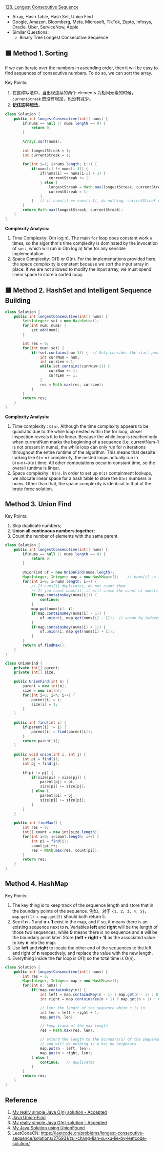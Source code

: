 [128. Longest Consecutive Sequence](https://leetcode.com/problems/longest-consecutive-sequence/)

* Array, Hash Table, Hash Set, Union Find
* Google, Amazon, Bloomberg, Meta, Microsoft, TikTok, Zepto, Infosys, Oracle, Uber, ServiceNow, Apple
* Similar Questions:
    * Binary Tree Longest Consecutive Sequence
    
    
## 🟩 Method 1. Sorting
If we can iterate over the numbers in ascending order, then it will be easy to find sequences of consecutive numbers. To do so, we can sort the array.

Key Points:
1. 在这种写法中，当出现连续的两个 elements 为相同元素的时候，`currentStreak` 既没有增加，也没有减少。
2. **记住这种想法**。
```java
class Solution {
    public int longestConsecutive(int[] nums) {
        if(nums == null || nums.length == 0) {
            return 0;
        }
        
        Arrays.sort(nums);
        
        int longestStreak = 1;
        int currentStreak = 1;
        
        for(int i=1; i<nums.length; i++) {
            if(nums[i] != nums[i-1]) {
                if(nums[i] == nums[i-1] + 1) {
                    currentStreak += 1;
                } else {
                    longestStreak = Math.max(longestStreak, currentStreak);
                    currentStreak = 1;
                }
            }   // if nums[i] == nums[i-1], do nothing, currentStreak doesn't change.
        }
        return Math.max(longestStreak, currentStreak);
    }
}
```
**Complexity Analysis:**
1. Time Complexity: O(n log n). The main `for` loop does constant work `n` times, so the  algorithm's time complexity is  dominated by the invocation of `sort`, which will run in O(n log n) time for any sensible implementation.
2. Space Complexity: O(1) or O(n). For the implementations provided here, the space complexity is constant because we sort the input array in place. If we are not allowed to modify the input array, we must spend linear space to store a sorted copy.


## 🟩 Method 2. HashSet and Intelligent Sequence Building
```java
class Solution {
    public int longestConsecutive(int[] nums) {
        Set<Integer> set = new HashSet<>();
        for(int num: nums) {
            set.add(num);
        }

        int res = 0;
        for(int num: set) {
            if(!set.contains(num-1)) {  // Only consider the start position
                int currNum = num;
                int currLen = 1;
                while(set.contains(currNum+1)) {
                    currNum += 1;
                    currLen += 1;
                }
                res = Math.max(res, currLen);
            }
        }
        return res;
    }
}
```
**Complexity Analysis:**
1. Time complexity : `O(n)`. Although the time complexity appears to be quadratic due to the while loop nested within the for loop, closer inspection reveals it to be linear. Because the while loop is reached only when currentNum marks the beginning of a sequence (i.e. currentNum-1 is not present in nums), the while loop can only run for n iterations throughout the entire 
runtime of the algorithm. This means that despite looking like `O(n⋅n)` complexity, the nested loops actually run in `O(n+n)=O(n)` time. All other computations occur in constant time, so the overall runtime is linear.
2. Space complexity : `O(n)`. In order to set up `O(1)` containment lookups, we allocate linear space for a hash table to store the `O(n)` numbers in nums. Other than that, the space complexity is identical to that of the brute force solution.



## Method 3. Union Find

Key Points:
1. Skip duplicate numbers;
2. **Union all continuous numbers together;**
3. Count the number of elements with the same parent.
```java
class Solution {
    public int longestConsecutive(int[] nums) {
        if(nums == null || nums.length == 0) {
            return 0;
        }
        
        UnionFind uf = new UnionFind(nums.length);
        Map<Integer, Integer> map = new HashMap<>();    // nums[i] -> i
        for(int i=0; i<nums.length; i++) {
            // If nums[i] duplicates, do not count them
            // If you count nums[i], it will cause the count of nums[i]'s parent larger than it should be
            if(map.containsKey(nums[i])) {
                continue;
            }
            map.put(nums[i], i);
            if(map.containsKey(nums[i] - 1)) {
                uf.union(i, map.get(nums[i] - 1));  // union by indexes
            }
            if(map.containsKey(nums[i] + 1)) {
                uf.union(i, map.get(nums[i] + 1));
            }
        }
        return uf.findMax();
    }
}

class UnionFind {
    private int[] parent;
    private int[] size;
    
    public UnionFind(int n) {
        parent = new int[n];
        size = new int[n];
        for(int i=0; i<n; i++) {
            parent[i] = i;
            size[i] = 1;
        }
    }
    
    public int find(int i) {
        if(parent[i] != i) {
            parent[i] = find(parent[i]);
        }
        return parent[i];
    }
    
    public void union(int i, int j) {
        int pi = find(i);
        int pj = find(j);
        
        if(pi != pj) {
            if(size[pi] > size[pj]) {
                parent[pj] = pi;
                size[pi] += size[pj];
            } else {
                parent[pi] = pj;
                size[pj] += size[pi];
            }
        }
    }
    
    public int findMax() {
        int res = 0;
        int[] count = new int[size.length];
        for(int i=0; i<count.length; i++) {
            int pi = find(i);
            count[pi]++;
            res = Math.max(res, count[pi]);
        }
        return res;
    }
}
```



## Method 4. HashMap

Key Points:

1. The key thing is to keep track of the sequence length and store that in the boundary points of the sequence. 例如，对于 `{1, 2, 3, 4, 5}`， `map.get(1) = map.get(5)` should both return 5.
2. See if **n - 1** and **n + 1** exist in the map, and if so, it means there is an existing sequence next to **n**. Variables **left** and **right** will be the length of those two sequences, while **0** means there is no sequence and **n** will be the boundary point later. Store **(left + right + 1)** as the associated value to key **n** into the map.
3. Use **left** and **right** to locate the other end of the sequences to the left and right of **n** respectively, and replace the value with the new length.
4. Everything inside the **for** loop is O(1) so the total time is O(n). 

```java
class Solution {
    public int longestConsecutive(int[] nums) {
        int res = 0;
        Map<Integer, Integer> map = new HashMap<>();
        for(int n: nums) {
            if(!map.containsKey(n)) {
                int left = map.containsKey(n - 1) ? map.get(n - 1) : 0;
                int right = map.containsKey(n + 1) ? map.get(n + 1) : 0;

                // len: the length of the sequence which n is in
                int len = left + right + 1;
                map.put(n, len);

                // keep track of the max length
                res = Math.max(res, len);

                // extend the length to the boundary(s) of the sequence
                // and will do nothing is n has no neighbors
                map.put(n - left, len);
                map.put(n + right, len);
            } else {
                continue;   // duplicates
            }
        }
        return res;
    }
}
```


## Reference
1. [My really simple Java O(n) solution - Accepted](https://leetcode.com/problems/longest-consecutive-sequence/discuss/41055/My-really-simple-Java-O(n)-solution-Accepted)
2. [Java Union-Find](https://leetcode.com/problems/longest-consecutive-sequence/discuss/179317/Java-Union-Find)
3. [My really simple Java O(n) solution - Accepted](https://leetcode.com/problems/longest-consecutive-sequence/discuss/41055/My-really-simple-Java-O(n)-solution-Accepted)
4. [My Java Solution using UnionFound](https://leetcode.com/problems/longest-consecutive-sequence/discuss/41062/My-Java-Solution-using-UnionFound)
5. LeetCodeCN: https://leetcode.cn/problems/longest-consecutive-sequence/solutions/276931/zui-chang-lian-xu-xu-lie-by-leetcode-solution/
   
